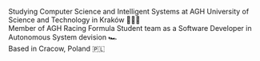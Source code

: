 Studying Computer Science and Intelligent Systems at AGH University of Science and Technology in Kraków 👨🏻‍💻  
Member of AGH Racing Formula Student team as a Software Developer in Autonomous System devision 🏎️  
Based in Cracow, Poland 🇵🇱
